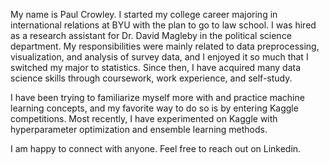 My name is Paul Crowley. I started my college career majoring in international relations at BYU with the plan to go to law school. I was hired as a research assistant for Dr. David Magleby in the political science department. My responsibilities were mainly related to data preprocessing, visualization, and analysis of survey data, and I enjoyed it so much that I switched my major to statistics. Since then, I have acquired many data science skills through coursework, work experience, and self-study.

I have been trying to familiarize myself more with and practice machine learning concepts, and my favorite way to do so is by entering Kaggle competitions. Most recently, I have experimented on Kaggle with hyperparameter optimization and ensemble learning methods.

I am happy to connect with anyone. Feel free to reach out on Linkedin.
